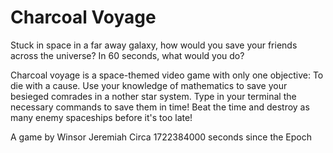 # Charcoal Voyage
Stuck in space in a far away galaxy, how would you save your friends across the universe?
In 60 seconds, what would you do?

Charcoal voyage is a space-themed video game with only one objective: To die with a cause.
Use your knowledge of mathematics to save your besieged comrades in a nother star system.
Type in your terminal the necessary commands to save them in time!
Beat the time and destroy as many enemy spaceships before it's too late!

A game by Winsor Jeremiah
Circa 1722384000 seconds since the Epoch
